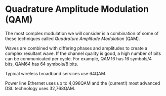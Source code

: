# Quadrature Amplitude Modulation (QAM)

The most complex modulation we will consider is a combination of some of these techniques called _Quadrature Amplitude Modulation_ (QAM).

Waves are combined with differing phases and amplitudes to create a complex resultant wave. If the channel quality is good, a high number of bits can be communicated per cycle. For example, QAM16 has 16 symbols/4 bits, QAM64 has 64 symbols/8 bits.

Typical wireless broadband services use 64QAM.

Power line Ethernet uses up to 4,096QAM and the (current!) most advanced DSL technology uses 32,768QAM.

[\
](https://johnoraw.gitbook.io/pnt/2/modulation/phase-modulation-pm)
